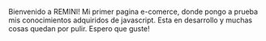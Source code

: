 Bienvenido a REMINI!
Mi primer pagina e-comerce, donde pongo a prueba mis conocimientos adquiridos de javascript. Esta en desarrollo y muchas cosas quedan por pulir. Espero que guste!
